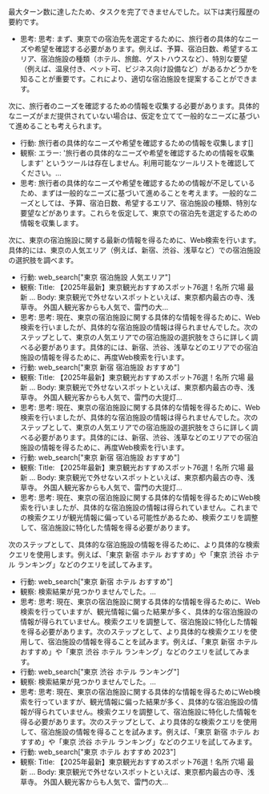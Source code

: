 最大ターン数に達したため、タスクを完了できませんでした。以下は実行履歴の要約です。
- 思考: 思考: まず、東京での宿泊先を選定するために、旅行者の具体的なニーズや希望を確認する必要があります。例えば、予算、宿泊日数、希望するエリア、宿泊施設の種類（ホテル、旅館、ゲストハウスなど）、特別な要望（例えば、温泉付き、ペット可、ビジネス向け設備など）があるかどうかを知ることが重要です。これにより、適切な宿泊施設を提案することができます。

次に、旅行者のニーズを確認するための情報を収集する必要があります。具体的なニーズがまだ提供されていない場合は、仮定を立てて一般的なニーズに基づいて進めることも考えられます。
- 行動: 旅行者の具体的なニーズや希望を確認するための情報を収集します[]
- 観察: エラー: '旅行者の具体的なニーズや希望を確認するための情報を収集します' というツールは存在しません。利用可能なツールリストを確認してください。...
- 思考: 旅行者の具体的なニーズや希望を確認するための情報が不足しているため、まずは一般的なニーズに基づいて進めることを考えます。一般的なニーズとしては、予算、宿泊日数、希望するエリア、宿泊施設の種類、特別な要望などがあります。これらを仮定して、東京での宿泊先を選定するための情報を収集します。

次に、東京の宿泊施設に関する最新の情報を得るために、Web検索を行います。具体的には、東京の人気エリア（例えば、新宿、渋谷、浅草など）での宿泊施設の選択肢を調べます。
- 行動: web_search["東京 宿泊施設 人気エリア"]
- 観察: Title: 【2025年最新】東京観光おすすめスポット76選！名所 穴場 最新 ...
Body: 東京観光で外せないスポットといえば、東京都内最古の寺、浅草寺。 外国人観光客からも人気で、雷門の大...
- 思考: 思考: 現在、東京の宿泊施設に関する具体的な情報を得るために、Web検索を行いましたが、具体的な宿泊施設の情報は得られませんでした。次のステップとして、東京の人気エリアでの宿泊施設の選択肢をさらに詳しく調べる必要があります。具体的には、新宿、渋谷、浅草などのエリアでの宿泊施設の情報を得るために、再度Web検索を行います。
- 行動: web_search["東京 新宿 宿泊施設 おすすめ"]
- 観察: Title: 【2025年最新】東京観光おすすめスポット76選！名所 穴場 最新 …
Body: 東京観光で外せないスポットといえば、東京都内最古の寺、浅草寺。 外国人観光客からも人気で、雷門の大提灯...
- 思考: 思考: 現在、東京の宿泊施設に関する具体的な情報を得るために、Web検索を行いましたが、具体的な宿泊施設の情報は得られませんでした。次のステップとして、東京の人気エリアでの宿泊施設の選択肢をさらに詳しく調べる必要があります。具体的には、新宿、渋谷、浅草などのエリアでの宿泊施設の情報を得るために、再度Web検索を行います。
- 行動: web_search["東京 新宿 宿泊施設 おすすめ"]
- 観察: Title: 【2025年最新】東京観光おすすめスポット76選！名所 穴場 最新 …
Body: 東京観光で外せないスポットといえば、東京都内最古の寺、浅草寺。 外国人観光客からも人気で、雷門の大提灯...
- 思考: 思考: 現在、東京の宿泊施設に関する具体的な情報を得るためにWeb検索を行いましたが、具体的な宿泊施設の情報は得られていません。これまでの検索クエリが観光情報に偏っている可能性があるため、検索クエリを調整して、宿泊施設に特化した情報を得る必要があります。

次のステップとして、具体的な宿泊施設の情報を得るために、より具体的な検索クエリを使用します。例えば、「東京 新宿 ホテル おすすめ」や「東京 渋谷 ホテル ランキング」などのクエリを試してみます。
- 行動: web_search["東京 新宿 ホテル おすすめ"]
- 観察: 検索結果が見つかりませんでした。...
- 思考: 思考: 現在、東京の宿泊施設に関する具体的な情報を得るために、Web検索を行っていますが、観光情報に偏った結果が多く、具体的な宿泊施設の情報が得られていません。検索クエリを調整して、宿泊施設に特化した情報を得る必要があります。次のステップとして、より具体的な検索クエリを使用して、宿泊施設の情報を得ることを試みます。例えば、「東京 新宿 ホテル おすすめ」や「東京 渋谷 ホテル ランキング」などのクエリを試してみます。
- 行動: web_search["東京 渋谷 ホテル ランキング"]
- 観察: 検索結果が見つかりませんでした。...
- 思考: 思考: 現在、東京の宿泊施設に関する具体的な情報を得るためにWeb検索を行っていますが、観光情報に偏った結果が多く、具体的な宿泊施設の情報が得られていません。検索クエリを調整して、宿泊施設に特化した情報を得る必要があります。次のステップとして、より具体的な検索クエリを使用して、宿泊施設の情報を得ることを試みます。例えば、「東京 新宿 ホテル おすすめ」や「東京 渋谷 ホテル ランキング」などのクエリを試してみます。
- 行動: web_search["東京 ホテル おすすめ 2023"]
- 観察: Title: 【2025年最新】東京観光おすすめスポット76選！名所 穴場 最新 ...
Body: 東京観光で外せないスポットといえば、東京都内最古の寺、浅草寺。 外国人観光客からも人気で、雷門の大...
